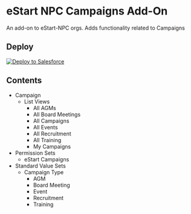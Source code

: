 # eStart NPC Campaigns Add-On
An add-on to eStart-NPC orgs. Adds functionality related to Campaigns

## Deploy
<a href="https://githubsfdeploy.herokuapp.com?owner=Enclude-Components&repo=eStart-NPC-Campaigns-Add-on&ref=main">
  <img alt="Deploy to Salesforce"
       src="https://raw.githubusercontent.com/afawcett/githubsfdeploy/master/deploy.png">
</a>

## Contents
- Campaign
  - List Views
    - All AGMs
    - All Board Meetings
    - All Campaigns
    - All Events
    - All Recruitment
    - All Training
    - My Campaigns
- Permission Sets
  - eStart Campaigns
- Standard Value Sets
  - Campaign Type
    - AGM
    - Board Meeting
    - Event
    - Recruitment
    - Training